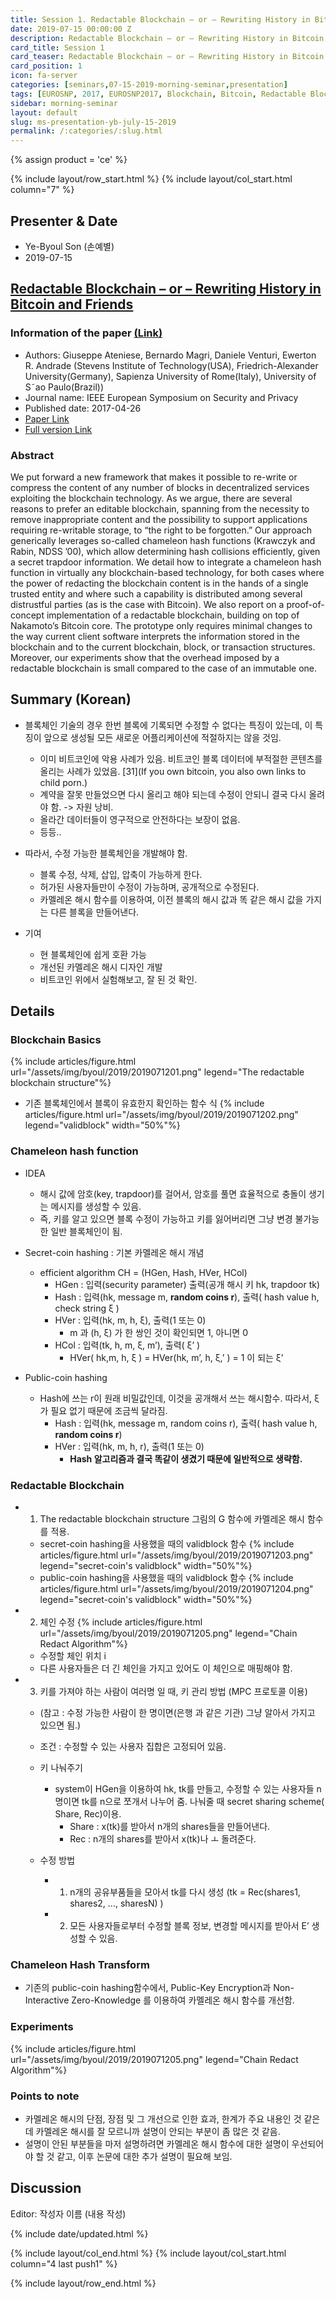 ```yaml
---
title: Session 1. Redactable Blockchain – or – Rewriting History in Bitcoin and Friends
date: 2019-07-15 00:00:00 Z
description: Redactable Blockchain – or – Rewriting History in Bitcoin and Friends
card_title: Session 1
card_teaser: Redactable Blockchain – or – Rewriting History in Bitcoin and Friends
card_position: 1
icon: fa-server
categories: [seminars,07-15-2019-morning-seminar,presentation]
tags: [EUROSNP, 2017, EUROSNP2017, Blockchain, Bitcoin, Redactable Blockchain, Chameleon hash]
sidebar: morning-seminar
layout: default
slug: ms-presentation-yb-july-15-2019
permalink: /:categories/:slug.html
---
```


{% assign product = 'ce' %}

{% include layout/row_start.html %}
{% include layout/col_start.html column="7" %}

## Presenter & Date
+ Ye-Byoul Son (손예별)
+ 2019-07-15

## [Redactable Blockchain – or – Rewriting History in Bitcoin and Friends](https://inhaucs.github.io/seminars/07-15-2019-morning-seminar/presentation/ms-presentation-yb-july-15-2019.html)

### Information of the paper [(Link)](https://ieeexplore.ieee.org/document/7961975)
+ Authors: Giuseppe Ateniese, Bernardo Magri, Daniele Venturi, Ewerton R. Andrade 
(Stevens Institute of Technology(USA), Friedrich-Alexander University(Germany), Sapienza University of Rome(Italy), University of S˜ao Paulo(Brazil))
+ Journal name: IEEE European Symposium on Security and Privacy
+ Published date: 2017-04-26
+ [Paper Link](https://ieeexplore.ieee.org/stamp/stamp.jsp?tp=&arnumber=7961975)
+ [Full version Link](https://eprint.iacr.org/2016/757.pdf)

### Abstract
We put forward a new framework that makes it possible to re-write or compress the content of any number of blocks in decentralized services exploiting the blockchain technology. As we argue, there are several reasons to prefer an editable blockchain, spanning from the necessity to remove inappropriate content and the possibility to support applications requiring re-writable storage, to “the right to be forgotten.” 
Our approach generically leverages so-called chameleon hash functions (Krawczyk and Rabin, NDSS ’00), which allow determining hash collisions efficiently, given a secret trapdoor information. We detail how to integrate a chameleon hash function in virtually any blockchain-based technology, for both cases where the power of redacting the blockchain content is in the hands of a single trusted entity and where such a capability is distributed among several distrustful parties (as is the case with Bitcoin). 
We also report on a proof-of-concept implementation of a redactable blockchain, building on top of Nakamoto’s Bitcoin core. The prototype only requires minimal changes to the way current client software interprets the information stored in the blockchain and to the current blockchain, block, or transaction structures. Moreover, our experiments show that the overhead imposed by a redactable blockchain is small compared to the case of an immutable one.

 
## Summary (Korean)
+ 블록체인 기술의 경우 한번 블록에 기록되면 수정할 수 없다는 특징이 있는데, 이 특징이 앞으로 생성될 모든 새로운 어플리케이션에 적절하지는 않을 것임.
  + 이미 비트코인에 악용 사례가 있음. 비트코인 블록 데이터에 부적절한 콘텐츠를 올리는 사례가 있었음. [31](If you own bitcoin, you also own links to child porn.)
  + 계약을 잘못 만들었으면 다시 올리고 해야 되는데 수정이 안되니 결국 다시 올려야 함. -> 자원 낭비.
  + 올라간 데이터들이 영구적으로 안전하다는 보장이 없음.
  + 등등..

+ 따라서, 수정 가능한 블록체인을 개발해야 함.
  + 블록 수정, 삭제, 삽입, 압축이 가능하게 한다.
  + 허가된 사용자들만이 수정이 가능하며, 공개적으로 수정된다.
  + 카멜레온 해시 함수를 이용하여, 이전 블록의 해시 값과 똑 같은 해시 값을 가지는 다른 블록을 만들어낸다.

+ 기여
  + 현 블록체인에 쉽게 호환 가능
  + 개선된 카멜레온 해시 디자인 개발
  + 비트코인 위에서 실험해보고, 잘 된 것 확인.



## Details
### Blockchain Basics
{% include articles/figure.html url="/assets/img/byoul/2019/2019071201.png" legend="The redactable blockchain structure"%}

+ 기존 블록체인에서 블록이 유효한지 확인하는 함수 식
{% include articles/figure.html url="/assets/img/byoul/2019/2019071202.png" legend="validblock" width="50%"%}

### Chameleon hash function
+ IDEA 
  + 해시 값에 암호(key, trapdoor)를 걸어서, 암호를 풀면 효율적으로 충돌이 생기는 메시지를 생성할 수 있음. 
  + 즉, 키를 알고 있으면 블록 수정이 가능하고 키를 잃어버리면 그냥 변경 불가능한 일반 블록체인이 됨.

+ Secret-coin hashing : 기본 카멜레온 해시 개념
  + efficient algorithm CH = (HGen, Hash, HVer, HCol)
    + HGen : 입력(security parameter) 출력(공개 해시 키 hk, trapdoor tk)
    + Hash : 입력(hk, message m, **random coins r**), 출력( hash value h, check string ξ )
    + HVer : 입력(hk, m, h, ξ), 출력(1 또는 0)
      + m 과 (h, ξ) 가 한 쌍인 것이 확인되면 1, 아니면 0
    + HCol : 입력(tk, h, m, ξ, m’), 출력( ξ’ )
      + HVer( hk,m, h, ξ ) = HVer(hk, m’, h, ξ,’ ) = 1 이 되는 ξ’

+ Public-coin hashing
  + Hash에 쓰는 r이 원래 비밀값인데, 이것을 공개해서 쓰는 해시함수. 따라서, ξ가 필요 없기 때문에 조금씩 달라짐.
    + Hash : 입력(hk, message m, random coins r), 출력( hash value h, **random coins r**)
    + HVer : 입력(hk, m, h, r), 출력(1 또는 0)
      + **Hash 알고리즘과 결국 똑같이 생겼기 때문에 일반적으로 생략함.**


### Redactable Blockchain
+ 1) The redactable blockchain structure 그림의 G 함수에 카멜레온 해시 함수를 적용.
  + secret-coin hashing을 사용했을 때의 validblock 함수
  {% include articles/figure.html url="/assets/img/byoul/2019/2019071203.png" legend="secret-coin's validblock" width="50%"%}
  + public-coin hashing을 사용했을 때의 validblock 함수
  {% include articles/figure.html url="/assets/img/byoul/2019/2019071204.png" legend="secret-coin's validblock" width="50%"%}
  
+ 2) 체인 수정
{% include articles/figure.html url="/assets/img/byoul/2019/2019071205.png" legend="Chain Redact Algorithm"%}
  + 수정할 체인 위치 i
  + 다른 사용자들은 더 긴 체인을 가지고 있어도 이 체인으로 매핑해야 함.
  
+ 3) 키를 가져야 하는 사람이 여러명 일 때, 키 관리 방법 (MPC 프로토콜 이용)
  + (참고 : 수정 가능한 사람이 한 명이면(은행 과 같은 기관) 그냥 알아서 가지고 있으면 됨.)
  + 조건 : 수정할 수 있는 사용자 집합은 고정되어 있음.
  + 키 나눠주기
    + system이 HGen을 이용하여 hk, tk를 만들고, 수정할 수 있는 사용자들 n명이면 tk를 n으로 쪼개서 나누어 줌. 나눠줄 때 secret sharing scheme( Share, Rec)이용.
      + Share : x(tk)를 받아서 n개의 shares들을 만들어낸다.
      + Rec : n개의 shares를 받아서 x(tk)나 ㅗ 돌려준다.

  + 수정 방법
    + 1) n개의 공유부품들을 모아서 tk를 다시 생성 (tk = Rec(shares1, shares2, ..., sharesN) )
    + 2) 모든 사용자들로부터 수정할 블록 정보, 변경할 메시지를 받아서 E’ 생성할 수 있음.
    
### Chameleon Hash Transform
+ 기존의 public-coin hashing함수에서, Public-Key Encryption과 Non-Interactive Zero-Knowledge 를 이용하여 카멜레온 해시 함수를 개선함.


### Experiments
{% include articles/figure.html url="/assets/img/byoul/2019/2019071205.png" legend="Chain Redact Algorithm"%}


### Points to note
+ 카멜레온 해시의 단점, 장점 및 그 개선으로 인한 효과, 한계가 주요 내용인 것 같은데 카멜레온 해시를 잘 모르니까 설명이 안되는 부분이 좀 많은 것 같음.
+ 설명이 안된 부분들을 마저 설명하려면 카멜레온 해시 함수에 대한 설명이 우선되어야 할 것 같고, 이후 논문에 대한 추가 설명이 필요해 보임.

## Discussion
Editor: 작성자 이름
(내용 작성)


{% include date/updated.html %}

{% include layout/col_end.html %}
{% include layout/col_start.html column="4 last push1" %}

{% include layout/row_end.html %}
